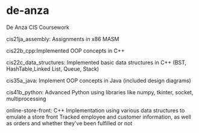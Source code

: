 # de-anza
De Anza CIS Coursework

cis21ja_assembly: Assignments in x86 MASM

cis22b_cpp:Implemented OOP concepts in C++

cis22c_data_structures: Implemented basic data structures in C++ (BST, HashTable,Linked List, Queue, Stack)

cis35a_java: Implement OOP concepts in Java (included design diagrams)

cis41b_python: Advanced Python using libraries like numpy, tkinter, socket, multiprocessing 

online-store-front: C++ Implementation using various data structures to emulate a store front
		    Tracked employee and customer information, as well as orders and whether they've been fulfilled or not